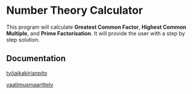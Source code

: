 # Number Theory Calculator

This program will calculate **Greatest Common Factor**, **Highest Common Multiple**, and **Prime Factorisation**. It will provide the user with a step by step solution.

## Documentation

[työaikakirjanpito](https://github.com/SouperSalamander/ot-harjoitustyo/blob/main/dokumentaatio/tyoaikakirjanpito.md)

[vaatimusmaarittely](https://github.com/SouperSalamander/ot-harjoitustyo/blob/main/dokumentaatio/vaatimusmaarittely.md)
